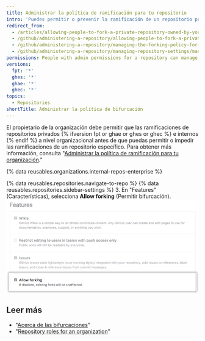 ```yaml
---
title: Administrar la política de ramificación para tu repositorio
intro: 'Puedes permitir o prevenir la ramificación de un repositorio privado {% ifversion fpt or ghae or ghes or ghec %} o interno {% endif %} en específico que sea propiedad de una organización.'
redirect_from:
  - /articles/allowing-people-to-fork-a-private-repository-owned-by-your-organization
  - /github/administering-a-repository/allowing-people-to-fork-a-private-repository-owned-by-your-organization
  - /github/administering-a-repository/managing-the-forking-policy-for-your-repository
  - /github/administering-a-repository/managing-repository-settings/managing-the-forking-policy-for-your-repository
permissions: People with admin permissions for a repository can manage the forking policy for the repository.
versions:
  fpt: '*'
  ghes: '*'
  ghae: '*'
  ghec: '*'
topics:
  - Repositories
shortTitle: Administrar la política de bifurcación
---
```


El propietario de la organización debe permitir que las ramificaciones de repositorios privados {% ifversion fpt or ghae or ghes or ghec %} e internos {% endif %} a nivel organizacional antes de que puedas permitir o impedir las ramificaciones de un repositorio específico. Para obtener más información, consulta "[Administrar la política de ramificación para tu organización](/organizations/managing-organization-settings/managing-the-forking-policy-for-your-organization)."

{% data reusables.organizations.internal-repos-enterprise %}

{% data reusables.repositories.navigate-to-repo %}
{% data reusables.repositories.sidebar-settings %}
3. En "Features" (Características), selecciona **Allow forking** (Permitir bifurcación). ![Casilla de verificación para permitir o prohibir la bifurcación de un repositorio privado](/assets/images/help/repository/allow-forking-specific-org-repo.png)

## Leer más

- "[Acerca de las bifurcaciones](/articles/about-forks)"
- "[Repository roles for an organization](/organizations/managing-access-to-your-organizations-repositories/repository-roles-for-an-organization)"
